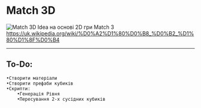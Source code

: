 # Match 3D
![Match 3D Idea](https://github.com/MetalCrafting/Match-3D/assets/153452406/23a20bef-2a11-4673-81df-54a323297afb)
на основі 2D гри Match 3
https://uk.wikipedia.org/wiki/%D0%A2%D1%80%D0%B8_%D0%B2_%D1%80%D1%8F%D0%B4

---

## To-Do:
    •Створити матеріали
    •Створити префаби кубиків
    •Скрипти:
        •Генерація Рівня
        •Пересування 2-х сусідних кубиків
